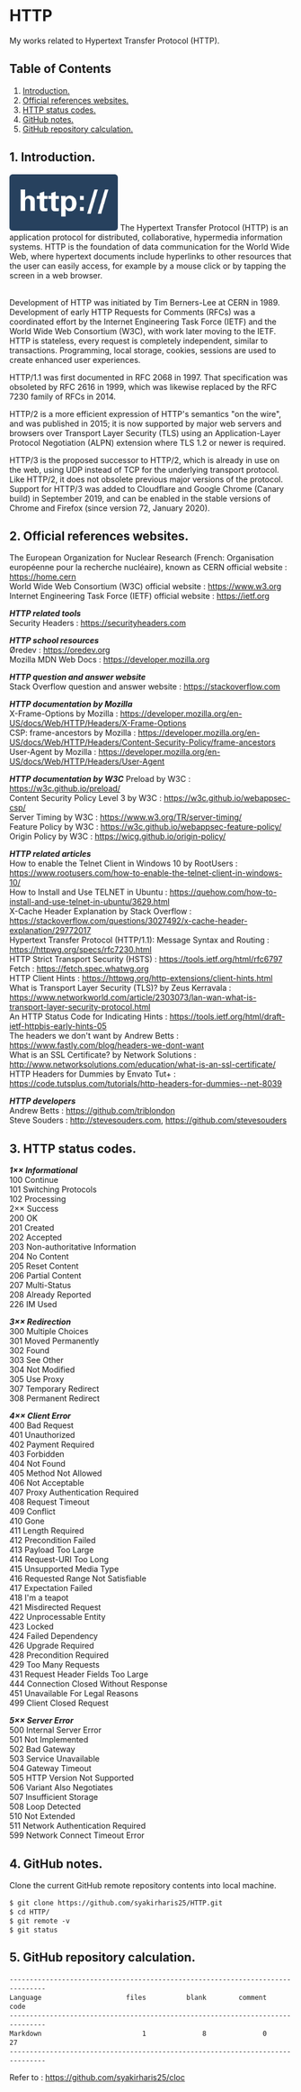 # HTTP
My works related to Hypertext Transfer Protocol (HTTP).

## Table of Contents
1. [Introduction.](#introduction)
2. [Official references websites.](#references)
3. [HTTP status codes.](#statuscodes)
4. [GitHub notes.](#github)
5. [GitHub repository calculation.](#calculation)

<a name="introduction"></a>
## 1. Introduction.
<img src="http.png" height="100"> 
The Hypertext Transfer Protocol (HTTP) is an application protocol for distributed, collaborative, hypermedia information systems. HTTP is the foundation of data communication for the World Wide Web, where hypertext documents include hyperlinks to other resources that the user can easily access, for example by a mouse click or by tapping the screen in a web browser.<br /><br />

Development of HTTP was initiated by Tim Berners-Lee at CERN in 1989. Development of early HTTP Requests for Comments (RFCs) was a coordinated effort by the Internet Engineering Task Force (IETF) and the World Wide Web Consortium (W3C), with work later moving to the IETF. HTTP is stateless, every request is completely independent, similar to transactions. Programming, local storage, cookies, sessions are used to create enhanced user experiences.

HTTP/1.1 was first documented in RFC 2068 in 1997. That specification was obsoleted by RFC 2616 in 1999, which was likewise replaced by the RFC 7230 family of RFCs in 2014.

HTTP/2 is a more efficient expression of HTTP's semantics "on the wire", and was published in 2015; it is now supported by major web servers and browsers over Transport Layer Security (TLS) using an Application-Layer Protocol Negotiation (ALPN) extension where TLS 1.2 or newer is required.

HTTP/3 is the proposed successor to HTTP/2, which is already in use on the web, using UDP instead of TCP for the underlying transport protocol. Like HTTP/2, it does not obsolete previous major versions of the protocol. Support for HTTP/3 was added to Cloudflare and Google Chrome (Canary build) in September 2019, and can be enabled in the stable versions of Chrome and Firefox (since version 72, January 2020).

<a name="references"></a>
## 2. Official references websites. <br />
The European Organization for Nuclear Research (French: Organisation européenne pour la recherche nucléaire), known as CERN official website : https://home.cern <br />
World Wide Web Consortium (W3C) official website : https://www.w3.org <br />
Internet Engineering Task Force (IETF) official website : https://ietf.org <br />

**_HTTP related tools_** <br />
Security Headers : https://securityheaders.com <br />

**_HTTP school resources_** <br />
Øredev : https://oredev.org <br />
Mozilla MDN Web Docs : https://developer.mozilla.org <br />

**_HTTP question and answer website_** <br />
Stack Overflow question and answer website : https://stackoverflow.com <br />

**_HTTP documentation by Mozilla_** <br />
X-Frame-Options by Mozilla : https://developer.mozilla.org/en-US/docs/Web/HTTP/Headers/X-Frame-Options <br />
CSP: frame-ancestors by Mozilla : https://developer.mozilla.org/en-US/docs/Web/HTTP/Headers/Content-Security-Policy/frame-ancestors <br />
User-Agent by Mozilla : https://developer.mozilla.org/en-US/docs/Web/HTTP/Headers/User-Agent <br />

**_HTTP documentation by W3C_**
Preload by W3C : https://w3c.github.io/preload/ <br />
Content Security Policy Level 3 by W3C : https://w3c.github.io/webappsec-csp/ <br />
Server Timing by W3C : https://www.w3.org/TR/server-timing/ <br />
Feature Policy by W3C : https://w3c.github.io/webappsec-feature-policy/ <br />
Origin Policy by W3C : https://wicg.github.io/origin-policy/ <br />

**_HTTP related articles_** <br />
How to enable the Telnet Client in Windows 10 by RootUsers : https://www.rootusers.com/how-to-enable-the-telnet-client-in-windows-10/ <br />
How to Install and Use TELNET in Ubuntu : https://quehow.com/how-to-install-and-use-telnet-in-ubuntu/3629.html <br />
X-Cache Header Explanation by Stack Overflow : https://stackoverflow.com/questions/3027492/x-cache-header-explanation/29772017 <br />
Hypertext Transfer Protocol (HTTP/1.1): Message Syntax and Routing : https://httpwg.org/specs/rfc7230.html <br />
HTTP Strict Transport Security (HSTS) : https://tools.ietf.org/html/rfc6797 <br />
Fetch : https://fetch.spec.whatwg.org <br />
HTTP Client Hints : https://httpwg.org/http-extensions/client-hints.html <br />
What is Transport Layer Security (TLS)? by Zeus Kerravala : https://www.networkworld.com/article/2303073/lan-wan-what-is-transport-layer-security-protocol.html <br />
An HTTP Status Code for Indicating Hints : https://tools.ietf.org/html/draft-ietf-httpbis-early-hints-05 <br />
The headers we don't want by Andrew Betts : https://www.fastly.com/blog/headers-we-dont-want <br />
What is an SSL Certificate? by Network Solutions : http://www.networksolutions.com/education/what-is-an-ssl-certificate/ <br />
HTTP Headers for Dummies by Envato Tut+ : https://code.tutsplus.com/tutorials/http-headers-for-dummies--net-8039 <br />

**_HTTP developers_** <br />
Andrew Betts : https://github.com/triblondon <br />
Steve Souders : http://stevesouders.com, https://github.com/stevesouders <br />

<a name="statuscodes"></a>
## 3. HTTP status codes.
**_1×× Informational_** <br />
100 Continue <br />
101 Switching Protocols <br />
102 Processing <br />
2×× Success <br />
200 OK <br />
201 Created <br />
202 Accepted <br />
203 Non-authoritative Information <br />
204 No Content <br />
205 Reset Content <br />
206 Partial Content <br />
207 Multi-Status <br />
208 Already Reported <br />
226 IM Used <br />

**_3×× Redirection_** <br />
300 Multiple Choices <br />
301 Moved Permanently <br />
302 Found <br />
303 See Other <br />
304 Not Modified <br />
305 Use Proxy <br />
307 Temporary Redirect <br />
308 Permanent Redirect <br />

**_4×× Client Error_** <br />
400 Bad Request <br />
401 Unauthorized <br />
402 Payment Required <br />
403 Forbidden <br />
404 Not Found <br />
405 Method Not Allowed <br />
406 Not Acceptable <br />
407 Proxy Authentication Required <br />
408 Request Timeout <br />
409 Conflict <br />
410 Gone <br />
411 Length Required <br />
412 Precondition Failed <br />
413 Payload Too Large <br />
414 Request-URI Too Long <br />
415 Unsupported Media Type <br />
416 Requested Range Not Satisfiable <br />
417 Expectation Failed <br />
418 I'm a teapot <br />
421 Misdirected Request <br />
422 Unprocessable Entity <br />
423 Locked <br />
424 Failed Dependency <br />
426 Upgrade Required <br />
428 Precondition Required <br />
429 Too Many Requests <br />
431 Request Header Fields Too Large <br />
444 Connection Closed Without Response <br />
451 Unavailable For Legal Reasons <br />
499 Client Closed Request <br />

**_5×× Server Error_** <br />
500 Internal Server Error <br />
501 Not Implemented <br />
502 Bad Gateway <br />
503 Service Unavailable <br />
504 Gateway Timeout <br />
505 HTTP Version Not Supported <br />
506 Variant Also Negotiates <br />
507 Insufficient Storage <br />
508 Loop Detected <br />
510 Not Extended <br />
511 Network Authentication Required <br />
599 Network Connect Timeout Error <br />

<a name="github"></a>
## 4. GitHub notes.
Clone the current GitHub remote repository contents into local machine.
```
$ git clone https://github.com/syakirharis25/HTTP.git
$ cd HTTP/
$ git remote -v
$ git status
```

<a name="calculation"></a>
## 5. GitHub repository calculation.
```
-------------------------------------------------------------------------------
Language                     files          blank        comment           code
-------------------------------------------------------------------------------
Markdown                         1              8              0             27
-------------------------------------------------------------------------------
```
Refer to : https://github.com/syakirharis25/cloc
